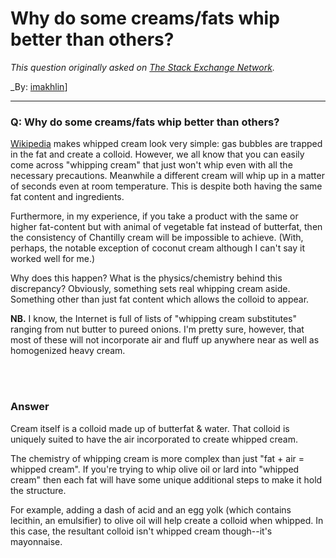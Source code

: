 ﻿# Why do some creams/fats whip better than others?

_This question originally asked on [The Stack Exchange Network](https://cooking.stackexchange.com/q/100934)._

_By: [imakhlin](https://cooking.stackexchange.com/u/77179)]
<br><hr>
### Q: Why do some creams/fats whip better than others?
<p><a href="https://en.wikipedia.org/wiki/Whipped_cream#Food_chemistry" rel="noreferrer">Wikipedia</a> makes whipped cream look very simple: gas bubbles are trapped in the fat and create a colloid. However, we all know that you can easily come across "whipping cream" that just won't whip even with all the necessary precautions. Meanwhile a different cream will whip up in a matter of seconds even at room temperature. This is despite both having the same fat content and ingredients.</p>

<p>Furthermore, in my experience, if you take a product with the same or higher fat-content but with animal of vegetable fat instead of butterfat, then the consistency of Chantilly cream will be impossible to achieve. (With, perhaps, the  notable exception of coconut cream although I can't say it worked well for me.) </p>

<p>Why does this happen? What is the physics/chemistry behind this discrepancy? Obviously, something sets real whipping cream aside. Something other than just fat content which allows the colloid to appear.</p>

<p><strong>NB.</strong> I know, the Internet is full of lists of "whipping cream substitutes" ranging from nut butter to pureed onions. I'm pretty sure, however, that most of these will not incorporate air and fluff up anywhere near as well as homogenized heavy cream.</p>

<br><br>
### Answer 
<p>Cream itself is a colloid made up of butterfat &amp; water. That colloid is uniquely suited to have the air incorporated to create whipped cream. </p>

<p>The chemistry of whipping cream is more complex than just "fat + air = whipped cream". If you're trying to whip olive oil or lard into "whipped cream" then each fat will have some unique additional steps to make it hold the structure. </p>

<p>For example, adding a dash of acid and an egg yolk (which contains lecithin, an emulsifier) to olive oil will help create a colloid when whipped. In this case, the resultant colloid isn't whipped cream though--it's mayonnaise.</p>

